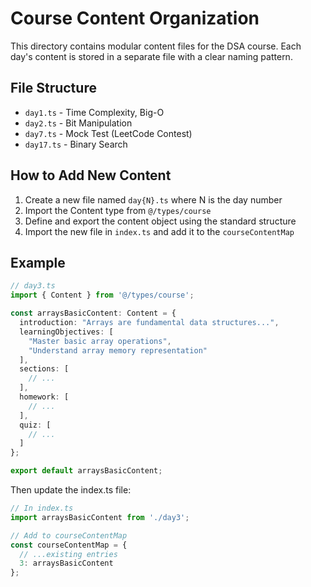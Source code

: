 # Course Content Organization

This directory contains modular content files for the DSA course. Each day's content is stored in a separate file with a clear naming pattern.

## File Structure

- `day1.ts` - Time Complexity, Big-O
- `day2.ts` - Bit Manipulation
- `day7.ts` - Mock Test (LeetCode Contest)
- `day17.ts` - Binary Search

## How to Add New Content

1. Create a new file named `day{N}.ts` where N is the day number
2. Import the Content type from `@/types/course`
3. Define and export the content object using the standard structure
4. Import the new file in `index.ts` and add it to the `courseContentMap`

## Example

```typescript
// day3.ts
import { Content } from '@/types/course';

const arraysBasicContent: Content = {
  introduction: "Arrays are fundamental data structures...",
  learningObjectives: [
    "Master basic array operations",
    "Understand array memory representation"
  ],
  sections: [
    // ...
  ],
  homework: [
    // ...
  ],
  quiz: [
    // ...
  ]
};

export default arraysBasicContent;
```

Then update the index.ts file:

```typescript
// In index.ts
import arraysBasicContent from './day3';

// Add to courseContentMap
const courseContentMap = {
  // ...existing entries
  3: arraysBasicContent
};
``` 